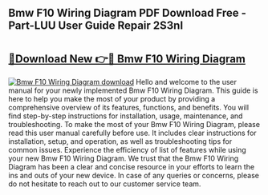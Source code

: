 ## Bmw F10 Wiring Diagram PDF Download Free - Part-LUU User Guide Repair 2S3nI

# <h2><a href="http://dfntmu.blite.top/?on=Bmw+F10+Wiring+Diagram">🔗Download New 👉🔴 Bmw F10 Wiring Diagram</a></h2>

[![Bmw F10 Wiring Diagram download](https://i.imgur.com/lujVjoI.png)](http://dfntmu.blite.top/?on=Bmw+F10+Wiring+Diagram)
Hello and welcome to the user manual for your newly implemented Bmw F10 Wiring Diagram. This guide is here to help you make the most of your product by providing a comprehensive overview of its features, functions, and benefits. You will find step-by-step instructions for installation, usage, maintenance, and troubleshooting. To make the most of your Bmw F10 Wiring Diagram, please read this user manual carefully before use. It includes clear instructions for installation, setup, and operation, as well as troubleshooting tips for common issues. Experience the efficiency of list of features while using your new Bmw F10 Wiring Diagram. We trust that the Bmw F10 Wiring Diagram has been a clear and concise resource in your efforts to learn the ins and outs of your new device. In case of any queries or concerns, please do not hesitate to reach out to our customer service team.
